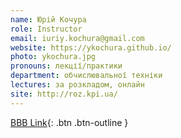 ```yaml
---
name: Юрій Кочура
role: Instructor
email: iuriy.kochura@gmail.com
website: https://ykochura.github.io/
photo: ykochura.jpg
pronouns: лекції/практики
department: обчислювальної техніки
lectures: за розкладом, онлайн
site: http://roz.kpi.ua/
---
```


[BBB Link](https://bbb.comsys.kpi.ua/b/yur-juh-kwn-yuk){: .btn .btn-outline }

